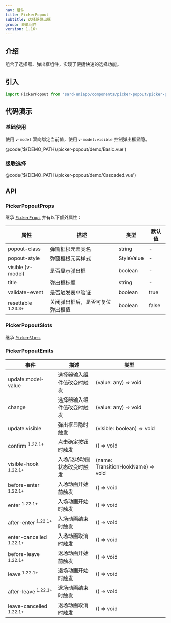 ```yaml
---
nav: 组件
title: PickerPopout
subtitle: 选择器弹出框
group: 表单组件
version: 1.16+
---
```


## 介绍

组合了选择器、弹出框组件，实现了便捷快速的选择功能。

## 引入

```ts
import PickerPopout from 'sard-uniapp/components/picker-popout/picker-popout.vue'
```

## 代码演示

### 基础使用

使用 `v-model` 双向绑定当前值，使用 `v-model:visible` 控制弹出框显隐。

@code('${DEMO_PATH}/picker-popout/demo/Basic.vue')

### 级联选择

@code('${DEMO_PATH}/picker-popout/demo/Cascaded.vue')

## API

### PickerPopoutProps

继承 [`PickerProps`](./picker#PickerProps) 并有以下额外属性：

| 属性                          | 描述                             | 类型       | 默认值 |
| ----------------------------- | -------------------------------- | ---------- | ------ |
| popout-class                  | 弹窗框根元素类名                 | string     | -      |
| popout-style                  | 弹窗框根元素样式                 | StyleValue | -      |
| visible (v-model)             | 是否显示弹出框                   | boolean    | -      |
| title                         | 弹出框标题                       | string     | -      |
| validate-event                | 是否触发表单验证                 | boolean    | true   |
| resettable <sup>1.23.3+</sup> | 关闭弹出框后，是否可复位弹出框值 | boolean    | false  |

### PickerPopoutSlots

继承 [`PickerSlots`](./picker#PickerSlots)

### PickerPopoutEmits

| 事件                               | 描述                        | 类型                               |
| ---------------------------------- | --------------------------- | ---------------------------------- |
| update:model-value                 | 选择器输入组件值改变时触发  | (value: any) => void               |
| change                             | 选择器输入组件值改变时触发  | (value: any) => void               |
| update:visible                     | 弹出框显隐时触发            | (visible: boolean) => void         |
| confirm <sup>1.22.1+</sup>         | 点击确定按钮时触发          | () => void                         |
| visible-hook <sup>1.22.1+</sup>    | 入场/退场动画状态改变时触发 | (name: TransitionHookName) => void |
| before-enter <sup>1.22.1+</sup>    | 入场动画开始前触发          | () => void                         |
| enter <sup>1.22.1+</sup>           | 入场动画开始时触发          | () => void                         |
| after-enter <sup>1.22.1+</sup>     | 入场动画结束时触发          | () => void                         |
| enter-cancelled <sup>1.22.1+</sup> | 入场动画取消时触发          | () => void                         |
| before-leave <sup>1.22.1+</sup>    | 退场动画开始前触发          | () => void                         |
| leave <sup>1.22.1+</sup>           | 退场动画开始时触发          | () => void                         |
| after-leave <sup>1.22.1+</sup>     | 退场动画结束时触发          | () => void                         |
| leave-cancelled <sup>1.22.1+</sup> | 退场动画取消时触发          | () => void                         |
